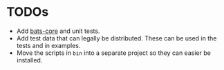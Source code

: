 ﻿TODOs
==============================================================================

* Add [bats-core](https://github.com/bats-core/bats-core) and unit tests.
* Add test data that can legally be distributed. These can be used in the tests and in examples.
* Move the scripts in `bin` into a separate project so they can easier be installed.

